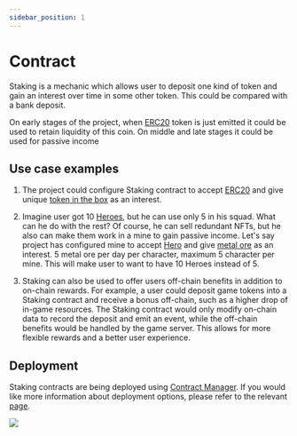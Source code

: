 ```yaml
---
sidebar_position: 1
---
```


# Contract

Staking is a mechanic which allows user to deposit one kind of token and gain an interest over time in some other token. This could be compared with a bank deposit. 

On early stages of the project, when [ERC20](/admin/category/erc20/) token is just emitted it could be used to retain liquidity of this coin.
On middle and late stages it could be used for passive income

## Use case examples

1. The project could configure Staking contract to accept [ERC20](/admin/category/erc20/) and give unique [token in the box](/admin/mechanics-simple/mystery/box) as an interest.

2. Imagine user got 10 [Heroes](/admin/category/erc998/), but he can use only 5 in his squad. What can he do with the rest? 
Of course, he can sell redundant NFTs, but he also can make them work in a mine to gain passive income. 
Let's say project has configured mine to accept [Hero](/admin/category/erc998/) and give [metal ore](/admin/category/erc1155/) as an interest.
5 metal ore per day per character, maximum 5 character per mine. 
This will make user to want to have 10 Heroes instead of 5.

3. Staking can also be used to offer users off-chain benefits in addition to on-chain rewards. For example, a user could deposit game tokens into a Staking contract and receive a bonus off-chain, such as a higher drop of in-game resources. The Staking contract would only modify on-chain data to record the deposit and emit an event, while the off-chain benefits would be handled by the game server. This allows for more flexible rewards and a better user experience.

## Deployment

Staking contracts are being deployed using [Contract Manager](/admin/miscellaneous/contract-manager/). If you would like more information about deployment options, please refer to the relevant [page](/admin/miscellaneous/contract-manager/staking).

![](/img/admin/mechanics-complex/staking/contract.png)
